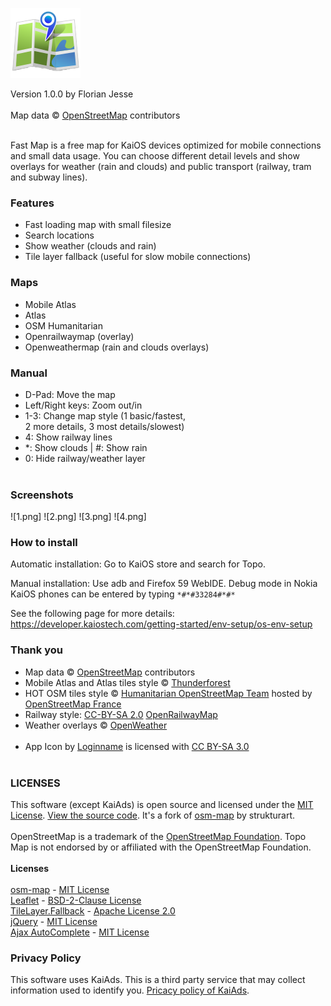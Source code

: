 ![logo](application/icons/icon-112-112.png) 

Version 1.0.0 by Florian Jesse</br></br>
Map data © <a href="https://www.openstreetmap.org/copyright">OpenStreetMap</a> contributors</br></br>

Fast Map is a free map for KaiOS devices optimized for mobile connections and small data usage. You can choose different detail levels and show overlays for weather (rain and clouds) and public transport (railway, tram and subway lines).

### Features
+ Fast loading map with small filesize
+ Search locations
+ Show weather (clouds and rain)
+ Tile layer fallback (useful for slow mobile connections)

### Maps
+ Mobile Atlas
+ Atlas
+ OSM Humanitarian
+ Openrailwaymap (overlay)
+ Openweathermap (rain and clouds overlays)

### Manual
+ D-Pad: Move the map</br>
+ Left/Right keys: Zoom out/in</br>
+ 1-3: Change map style (1 basic/fastest,</br>2 more details, 3 most details/slowest)</br>
+ 4: Show railway lines</br>
+ *: Show clouds | #: Show rain</br>
+ 0: Hide railway/weather layer</br></br>

### Screenshots
![1.png]
![2.png]
![3.png]
![4.png]

### How to install
Automatic installation: Go to KaiOS store and search for Topo.

Manual installation: Use adb and Firefox 59 WebIDE. Debug mode in Nokia KaiOS phones can be entered by typing ```*#*#33284#*#*```

See the following page for more details:
https://developer.kaiostech.com/getting-started/env-setup/os-env-setup

### Thank you
+ Map data © <a href="https://www.openstreetmap.org/copyright">OpenStreetMap</a> contributors</br>
+ Mobile Atlas and Atlas tiles style © <a href="https://www.thunderforest.com/">Thunderforest</a></br>
+ HOT OSM tiles style © <a href="https://www.hotosm.org/">Humanitarian OpenStreetMap Team</a> hosted by <a href="https://www.openstreetmap.fr/">OpenStreetMap France</a></br>
+ Railway style: <a href="https://creativecommons.org/licenses/by-sa/2.0">CC-BY-SA 2.0</a> <a href="https://openrailwaymap.org/">OpenRailwayMap</a></br>
+ Weather overlays © <a href="https://openweathermap.org/">OpenWeather</a></br></br>
+ App Icon by <a href="https://commons.wikimedia.org/w/index.php?curid=22534462">Loginname</a> is licensed with <a href="https://creativecommons.org/licenses/by-sa/3.0">CC BY-SA 3.0</a></br></br>

### LICENSES

This software (except KaiAds) is open source and licensed under the <a href="LICENSE.txt">MIT License</a>. <a href="https://github.com/GP4Flo/fastmap">View the source code</a>. It's a fork of <a href="https://github.com/strukturart/osm-map">osm-map</a> by strukturart.</br></br>
OpenStreetMap is a trademark of the <a href="https://wiki.osmfoundation.org/wiki/Main_Page">OpenStreetMap Foundation</a>. Topo Map is not endorsed by or affiliated with the OpenStreetMap Foundation.</br></br>
<b>Licenses</b></br></br>
<a href="https://github.com/strukturart/osm-map">osm-map</a> - <a href="osm-map LICENSE.txt">MIT License</a></br>
<a href="https://leafletjs.com">Leaflet</a> - <a href="assets/leaflet/Leaflet LICENSE.txt">BSD-2-Clause License</a></br>
<a href="https://github.com/ghybs/Leaflet.TileLayer.Fallback">TileLayer.Fallback</a> - <a href="assets/leaflet/Leaflet.TileLayer.Fallback LICENSE.txt">Apache License 2.0</a></br>
<a href="https://jquery.com/">jQuery</a> - <a href="assets/js/jQuery LICENSE.txt">MIT License</a></br>
<a href="https://www.devbridge.com/sourcery/components/jquery-autocomplete/">Ajax AutoComplete</a> - <a href="assets/js/jQuery-Autocomplete LICENSE.txt">MIT License</a>

### Privacy Policy
This software uses KaiAds. This is a third party service that may collect information used to identify you. <a href="https://www.kaiostech.com/privacy-policy/">Pricacy policy of KaiAds</a>.
